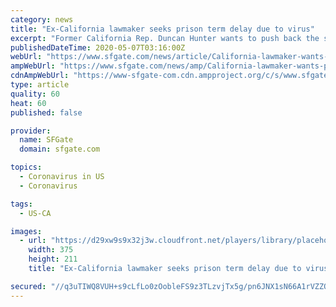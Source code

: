 ```yaml
---
category: news
title: "Ex-California lawmaker seeks prison term delay due to virus"
excerpt: "Former California Rep. Duncan Hunter wants to push back the start of his prison term for stealing campaign funds until next year because of concerns over the coronavirus pandemic. Hunter's lawyers and prosecutors filed a joint motion in federal court on Tuesday and were awaiting a ruling from a judge on their request to change the surrender date from May 29 to Jan."
publishedDateTime: 2020-05-07T03:16:00Z
webUrl: "https://www.sfgate.com/news/article/California-lawmaker-wants-prison-start-delayed-15251243.php"
ampWebUrl: "https://www.sfgate.com/news/amp/California-lawmaker-wants-prison-start-delayed-15251243.php"
cdnAmpWebUrl: "https://www-sfgate-com.cdn.ampproject.org/c/s/www.sfgate.com/news/amp/California-lawmaker-wants-prison-start-delayed-15251243.php"
type: article
quality: 60
heat: 60
published: false

provider:
  name: SFGate
  domain: sfgate.com

topics:
  - Coronavirus in US
  - Coronavirus

tags:
  - US-CA

images:
  - url: "https://d29xw9s9x32j3w.cloudfront.net/players/library/placeholder.png"
    width: 375
    height: 211
    title: "Ex-California lawmaker seeks prison term delay due to virus"

secured: "//q3uTIWQ8VUH+s9cLfLo0zOobleFS9z3TLzvjTx5g/pn6JNX1sN66A1rVZZOHASKmPu2bbw/DzFBD39z4WK1/iojH4FsRwWv7mYWut77m4ejoVUsBoj80th4UJimN3SkRKAl000hnm+T+fx9DZDObWXsxqW0/Q8Q/MlYXvJoBS8XdrLtbPSjqbPrmkgXQnd4ACPJY08qW4YiU3HZEk9mC+WUPMBojMRpetM9OpQTYeSU53s2lXEs7nRUqQMZv06VzlsQtGoLNkJrYHUAwskqqH6knxnoA3jLJDp/wiZ6E/8bZmBhir2qFJB4fjwAcA4;OEKtF2OF5c/QdMWtgQmxYg=="
---
```


